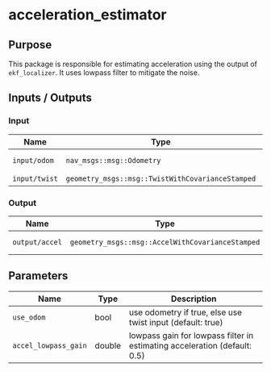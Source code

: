 # acceleration_estimator

## Purpose

This package is responsible for estimating acceleration using the output of `ekf_localizer`. It uses lowpass filter to mitigate the noise.

## Inputs / Outputs

### Input

| Name           | Type                                             | Description            |
| -------------- | ------------------------------------------------ | ---------------------- |
| `input/odom`   | `nav_msgs::msg::Odometry`                        | localization odometry  |
| `input/twist`  | `geometry_msgs::msg::TwistWithCovarianceStamped` | twist                  |

### Output

| Name           | Type                                             | Description            |
| -------------- | ------------------------------------------------ | ---------------------- |
| `output/accel` | `geometry_msgs::msg::AccelWithCovarianceStamped` | estimated acceleration |

## Parameters

| Name                 | Type   | Description                                                               |
| -------------------- | ------ | ------------------------------------------------------------------------- |
| `use_odom`           | bool   | use odometry if true, else use twist input (default: true)                |
| `accel_lowpass_gain` | double | lowpass gain for lowpass filter in estimating acceleration (default: 0.5) |
